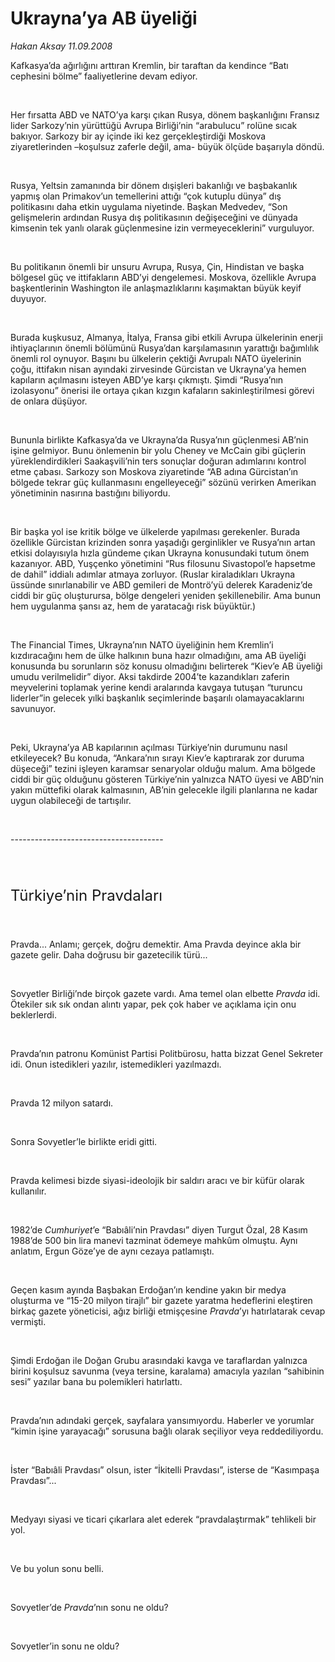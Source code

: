 # Ukrayna’ya AB üyeliği

*Hakan Aksay 11.09.2008*

<div class="taraf_structure_2col_1zq">
<div class="margen_n">



 <p></p><p>Kafkasya’da ağırlığını arttıran Kremlin, bir taraftan da kendince “Batı cephesini bölme” faaliyetlerine devam ediyor. </p><br/>
<p>Her fırsatta ABD ve NATO’ya karşı çıkan Rusya, dönem başkanlığını Fransız lider Sarkozy’nin yürüttüğü Avrupa Birliği’nin “arabulucu” rolüne sıcak bakıyor. Sarkozy bir ay içinde iki kez gerçekleştirdiği Moskova ziyaretlerinden –koşulsuz zaferle değil, ama- büyük ölçüde başarıyla döndü.</p><br/>
<p>Rusya, Yeltsin zamanında bir dönem dışişleri bakanlığı ve başbakanlık yapmış olan Primakov’un temellerini attığı “çok kutuplu dünya” dış politikasını daha etkin uygulama niyetinde. Başkan Medvedev, “Son gelişmelerin ardından Rusya dış politikasının değişeceğini ve dünyada kimsenin tek yanlı olarak güçlenmesine izin vermeyeceklerini” vurguluyor. </p><br/>
<p>Bu politikanın önemli bir unsuru Avrupa, Rusya, Çin, Hindistan ve başka bölgesel güç ve ittifakların ABD’yi dengelemesi. Moskova, özellikle Avrupa başkentlerinin Washington ile anlaşmazlıklarını kaşımaktan büyük keyif duyuyor.</p><br/>
<p>Burada kuşkusuz, Almanya, İtalya, Fransa gibi etkili Avrupa ülkelerinin enerji ihtiyaçlarının önemli bölümünü Rusya’dan karşılamasının yarattığı bağımlılık önemli rol oynuyor. Başını bu ülkelerin çektiği Avrupalı NATO üyelerinin çoğu, ittifakın nisan ayındaki zirvesinde Gürcistan ve Ukrayna’ya hemen kapıların açılmasını isteyen ABD’ye karşı çıkmıştı. Şimdi “Rusya’nın izolasyonu” önerisi ile ortaya çıkan kızgın kafaların sakinleştirilmesi görevi de onlara düşüyor.</p><br/>
<p>Bununla birlikte Kafkasya’da ve Ukrayna’da Rusya’nın güçlenmesi AB’nin işine gelmiyor. Bunu önlemenin bir yolu Cheney ve McCain gibi güçlerin yüreklendirdikleri Saakaşvili’nin ters sonuçlar doğuran adımlarını kontrol etme çabası. Sarkozy son Moskova ziyaretinde “AB adına Gürcistan’ın bölgede tekrar güç kullanmasını engelleyeceği” sözünü verirken Amerikan yönetiminin nasırına bastığını biliyordu.</p><br/>
<p>Bir başka yol ise kritik bölge ve ülkelerde yapılması gerekenler. Burada özellikle Gürcistan krizinden sonra yaşadığı gerginlikler ve Rusya’nın artan etkisi dolayısıyla hızla gündeme çıkan Ukrayna konusundaki tutum önem kazanıyor. ABD, Yuşçenko yönetimini “Rus filosunu Sivastopol’e hapsetme de dahil” iddialı adımlar atmaya zorluyor. (Ruslar kiraladıkları Ukrayna üssünde sınırlanabilir ve ABD gemileri de Montrö’yü delerek Karadeniz’de ciddi bir güç oluşturursa, bölge dengeleri yeniden şekillenebilir. Ama bunun hem uygulanma şansı az, hem de yaratacağı risk büyüktür.)</p><i><br/>
</i><p>The Financial Times, Ukrayna’nın NATO üyeliğinin hem Kremlin’i kızdıracağını hem de ülke halkının buna hazır olmadığını, ama AB üyeliği konusunda bu sorunların söz konusu olmadığını belirterek “Kiev’e AB üyeliği umudu verilmelidir” diyor. Aksi takdirde 2004’te kazandıkları zaferin meyvelerini toplamak yerine kendi aralarında kavgaya tutuşan “turuncu liderler”in gelecek yılki başkanlık seçimlerinde başarılı olamayacaklarını savunuyor.</p><br/>
<p>Peki, Ukrayna’ya AB kapılarının açılması Türkiye’nin durumunu nasıl etkileyecek? Bu konuda, “Ankara’nın sırayı Kiev’e kaptırarak zor duruma düşeceği” tezini işleyen karamsar senaryolar olduğu malum. Ama bölgede ciddi bir güç olduğunu gösteren Türkiye’nin yalnızca NATO üyesi ve ABD’nin yakın müttefiki olarak kalmasının, AB’nin gelecekle ilgili planlarına ne kadar uygun olabileceği de tartışılır.</p><br/>
<p>--------------------------------------</p><font size="5"><br/>
<p>Türkiye’nin Pravdaları</p></font><font size="1"></font><br/>
<p>Pravda... Anlamı; gerçek, doğru demektir. Ama Pravda deyince akla bir gazete gelir. Daha doğrusu bir gazetecilik türü... </p><br/>
<p>Sovyetler Birliği’nde birçok gazete vardı. Ama temel olan elbette <i>Pravda</i> idi. Ötekiler sık sık ondan alıntı yapar, pek çok haber ve açıklama için onu beklerlerdi. </p><i><br/>
</i><p>Pravda’nın patronu Komünist Partisi Politbürosu, hatta bizzat Genel Sekreter idi. Onun istedikleri yazılır, istemedikleri yazılmazdı.</p><i><br/>
</i><p>Pravda 12 milyon satardı. </p><br/>
<p>Sonra Sovyetler’le birlikte eridi gitti.</p><br/>
<p>Pravda kelimesi bizde siyasi-ideolojik bir saldırı aracı ve bir küfür olarak kullanılır. </p><br/>
<p>1982’de <i>Cumhuriyet</i>’e “Babıâli’nin Pravdası” diyen Turgut Özal, 28 Kasım 1988’de 500 bin lira manevi tazminat ödemeye mahkûm olmuştu. Aynı anlatım, Ergun Göze’ye de aynı cezaya patlamıştı. </p><br/>
<p>Geçen kasım ayında Başbakan Erdoğan’ın kendine yakın bir medya oluşturma ve “15-20 milyon tirajlı” bir gazete yaratma hedeflerini eleştiren birkaç gazete yöneticisi, ağız birliği etmişçesine <i>Pravda</i>’yı hatırlatarak cevap vermişti. </p><br/>
<p>Şimdi Erdoğan ile Doğan Grubu arasındaki kavga ve taraflardan yalnızca birini koşulsuz savunma (veya tersine, karalama) amacıyla yazılan “sahibinin sesi” yazılar bana bu polemikleri hatırlattı.</p><i><br/>
</i><p>Pravda’nın adındaki gerçek, sayfalara yansımıyordu. Haberler ve yorumlar “kimin işine yarayacağı” sorusuna bağlı olarak seçiliyor veya reddediliyordu.</p><br/>
<p>İster “Babıâli Pravdası” olsun, ister “İkitelli Pravdası”, isterse de “Kasımpaşa Pravdası”...</p><br/>
<p>Medyayı siyasi ve ticari çıkarlara alet ederek “pravdalaştırmak” tehlikeli bir yol.</p><br/>
<p>Ve bu yolun sonu belli.</p><br/>
<p>Sovyetler’de <i>Pravda</i>’nın sonu ne oldu? </p><br/>
<p>Sovyetler’in sonu ne oldu?</p>

<br/>


<div id="taraf_not">
</div>

</div>


</div>
